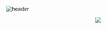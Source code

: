 ![header](https://capsule-render.vercel.app/api?type=waving&color=333&height=200&section=header&text=Jaehan%20Choi&fontColor=FFFB7C80&fontSize=80&fontAlign=50&fontAlignY=35)

<p align="center">
  <a href="https://github.com/dev-jaehan">
    <img src="https://readme-typing-svg.demolab.com?font=Nunito&weight=500&size=27&duration=2500&pause=1000&color=82ACF9&center=true&vCenter=true&width=600&lines=Firmware+Engineer;Software+Engineer;React-Native+Developer+;C+%7C+C%23+%7C+TypeScript+%7C+More;🇰🇷++++Korean++++🇰🇷" /></a>
</p>
